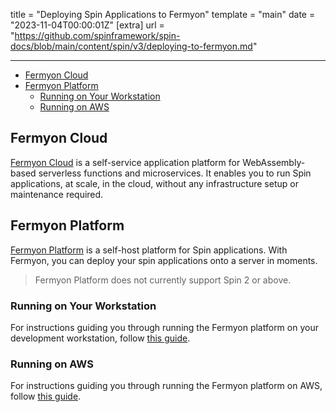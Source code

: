 title = "Deploying Spin Applications to Fermyon"
template = "main"
date = "2023-11-04T00:00:01Z"
[extra]
url = "https://github.com/spinframework/spin-docs/blob/main/content/spin/v3/deploying-to-fermyon.md"

---
- [Fermyon Cloud](#fermyon-cloud)
- [Fermyon Platform](#fermyon-platform)
  - [Running on Your Workstation](#running-on-your-workstation)
  - [Running on AWS](#running-on-aws)

## Fermyon Cloud

[Fermyon Cloud](/cloud) is a self-service application platform for WebAssembly-based serverless functions and microservices. It enables you to run Spin applications, at scale, in the cloud, without any infrastructure setup or maintenance required.

## Fermyon Platform

[Fermyon Platform](https://www.fermyon.dev/) is a self-host platform for Spin applications. With Fermyon, you can deploy your spin applications onto a server in moments.

> Fermyon Platform does not currently support Spin 2 or above.

### Running on Your Workstation

For instructions guiding you through running the Fermyon platform on your development workstation,
follow [this guide](https://www.fermyon.dev/quickstart-local).

### Running on AWS

For instructions guiding you through running the Fermyon platform on AWS, follow
[this guide](https://www.fermyon.dev/quickstart-aws).
